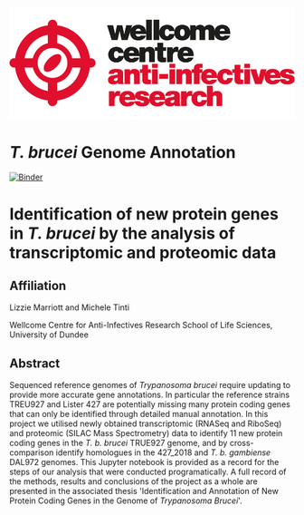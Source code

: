 
![title](https://github.com/mtinti/TriTrypML_code/blob/master/static/ANTI-INFECTIVES-RGB_200pc.png)
# *T. brucei* Genome Annotation

[![Binder](https://mybinder.org/badge_logo.svg)](https://mybinder.org/v2/gh/e-marriott/honours_project/HEAD?filepath=project_notebook.ipynb)


# Identification of new protein genes in *T. brucei* by the analysis of transcriptomic and proteomic data
## Affiliation
Lizzie Marriott and Michele Tinti

 Wellcome Centre for Anti-Infectives Research
School of Life Sciences, University of Dundee

## Abstract

Sequenced reference genomes of _Trypanosoma brucei_ require updating to provide more accurate gene annotations. 
In particular the reference strains TREU927 and Lister 427 are potentially missing many protein coding genes that can only be identified through detailed manual annotation. 
In this project we utilised newly obtained transcriptomic (RNASeq and RiboSeq) and proteomic (SILAC Mass Spectrometry) data to identify 11 new protein coding genes in the *T. b. brucei* TRUE927 genome,
 and by cross-comparison identify homologues in the 427_2018 and *T. b. gambiense* DAL972 genomes.
This Jupyter notebook is provided as a record for the steps of our analysis that were conducted programatically.
 A full record of the methods, results and conclusions of the project as a whole are presented in the associated thesis 'Identification and Annotation of New Protein Coding Genes in the Genome of *Trypanosoma Brucei*'.



